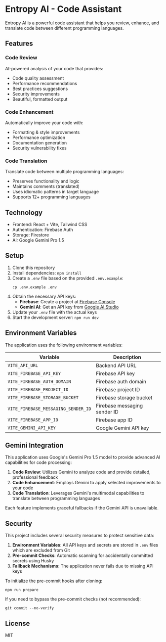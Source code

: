 # Entropy AI - Code Assistant

Entropy AI is a powerful code assistant that helps you review, enhance, and translate code between different programming languages.

## Features

### Code Review
AI-powered analysis of your code that provides:
- Code quality assessment
- Performance recommendations
- Best practices suggestions
- Security improvements
- Beautiful, formatted output

### Code Enhancement
Automatically improve your code with:
- Formatting & style improvements
- Performance optimization
- Documentation generation
- Security vulnerability fixes

### Code Translation
Translate code between multiple programming languages:
- Preserves functionality and logic
- Maintains comments (translated)
- Uses idiomatic patterns in target language
- Supports 12+ programming languages

## Technology

- Frontend: React + Vite, Tailwind CSS
- Authentication: Firebase Auth
- Storage: Firestore
- AI: Google Gemini Pro 1.5

## Setup

1. Clone this repository
2. Install dependencies: `npm install`
3. Create a `.env` file based on the provided `.env.example`:
   ```
   cp .env.example .env
   ```
4. Obtain the necessary API keys:
   - **Firebase**: Create a project at [Firebase Console](https://console.firebase.google.com/)
   - **Gemini AI**: Get an API key from [Google AI Studio](https://aistudio.google.com/)
5. Update your `.env` file with the actual keys
6. Start the development server: `npm run dev`

## Environment Variables

The application uses the following environment variables:

| Variable | Description |
|----------|-------------|
| `VITE_API_URL` | Backend API URL |
| `VITE_FIREBASE_API_KEY` | Firebase API key |
| `VITE_FIREBASE_AUTH_DOMAIN` | Firebase auth domain |
| `VITE_FIREBASE_PROJECT_ID` | Firebase project ID |
| `VITE_FIREBASE_STORAGE_BUCKET` | Firebase storage bucket |
| `VITE_FIREBASE_MESSAGING_SENDER_ID` | Firebase messaging sender ID |
| `VITE_FIREBASE_APP_ID` | Firebase app ID |
| `VITE_GEMINI_API_KEY` | Google Gemini API key |

## Gemini Integration

This application uses Google's Gemini Pro 1.5 model to provide advanced AI capabilities for code processing:

1. **Code Review**: Utilizes Gemini to analyze code and provide detailed, professional feedback
2. **Code Enhancement**: Employs Gemini to apply selected improvements to your code
3. **Code Translation**: Leverages Gemini's multimodal capabilities to translate between programming languages

Each feature implements graceful fallbacks if the Gemini API is unavailable.

## Security

This project includes several security measures to protect sensitive data:

1. **Environment Variables**: All API keys and secrets are stored in `.env` files which are excluded from Git
2. **Pre-commit Checks**: Automatic scanning for accidentally committed secrets using Husky
3. **Fallback Mechanisms**: The application never fails due to missing API keys

To initialize the pre-commit hooks after cloning:

```
npm run prepare
```

If you need to bypass the pre-commit checks (not recommended):

```
git commit --no-verify
```

## License

MIT
